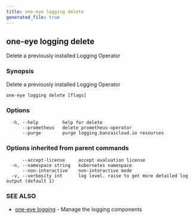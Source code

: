 ```yaml
---
title: one-eye logging delete
generated_file: true
---
```

## one-eye logging delete

Delete a previously installed Logging Operator

### Synopsis

Delete a previously installed Logging Operator

```
one-eye logging delete [flags]
```

### Options

```
  -h, --help         help for delete
      --prometheus   delete prometheus-operator
      --purge        purge logging.banzaicloud.io resources
```

### Options inherited from parent commands

```
      --accept-license     accept evaluation license
  -n, --namespace string   kubernetes namespace
      --non-interactive    non-interactive mode
  -v, --verbosity int      log level. raise to get more detailed log output (default 1)
```

### SEE ALSO

* [one-eye logging](/docs/one-eye/cli/reference/one-eye_logging/)	 - Manage the logging components

